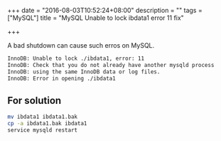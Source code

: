+++
date = "2016-08-03T10:52:24+08:00"
description = ""
tags = ["MySQL"]
title = "MySQL Unable to lock ibdata1 error 11 fix"

+++

A bad shutdown can cause such erros on MySQL.

```sh
InnoDB: Unable to lock ./ibdata1, error: 11
InnoDB: Check that you do not already have another mysqld process
InnoDB: using the same InnoDB data or log files.
InnoDB: Error in opening ./ibdata1
```

For solution
------------
```sh
mv ibdata1 ibdata1.bak
cp -a ibdata1.bak ibdata1
service mysqld restart
```
